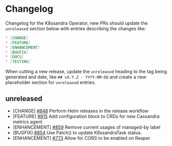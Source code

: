 # Changelog

Changelog for the K8ssandra Operator, new PRs should update the `unreleased` section below with entries describing the changes like:

```markdown
* [CHANGE]
* [FEATURE]
* [ENHANCEMENT]
* [BUGFIX]
* [DOCS]
* [TESTING]
```

When cutting a new release, update the `unreleased` heading to the tag being generated and date, like `## vX.Y.Z - YYYY-MM-DD` and create a new placeholder section for  `unreleased` entries.

## unreleased

* [CHANGE] [#848](https://github.com/k8ssandra/k8ssandra-operator/issues/848) Perform Helm releases in the release workflow
* [FEATURE] [#815](https://github.com/k8ssandra/k8ssandra-operator/issues/815) Add configuration block to CRDs for new Cassandra metrics agent.
* [ENHANCEMENT] [#859](https://github.com/k8ssandra/k8ssandra-operator/issues/859) Remove current usages of managed-by label
* [BUGFIX] [#854](https://github.com/k8ssandra/k8ssandra-operator/issues/854) Use Patch() to update K8ssandraTask status.
* [ENHANCEMENT] [#773](https://github.com/k8ssandra/k8ssandra-operator/issues/773) Allow for CORS to be enabled on Reaper
